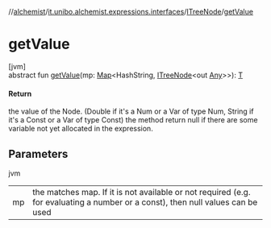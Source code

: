 //[alchemist](../../../index.md)/[it.unibo.alchemist.expressions.interfaces](../index.md)/[ITreeNode](index.md)/[getValue](get-value.md)

# getValue

[jvm]\
abstract fun [getValue](get-value.md)(mp: [Map](https://docs.oracle.com/javase/8/docs/api/java/util/Map.html)<HashString, [ITreeNode](index.md)<out [Any](https://kotlinlang.org/api/latest/jvm/stdlib/kotlin/-any/index.html)>>): [T](../../it.unibo.alchemist.expressions.implementations/-a-tree-node/index.md)

#### Return

the value of the Node. (Double if it's a Num or a Var of type Num, String if it's a Const or a Var of type Const) the method return null if there are some variable not yet allocated in the expression.

## Parameters

jvm

| | |
|---|---|
| mp | the matches map. If it is not available or not required (e.g. for evaluating a number or a const), then null values can be used |
